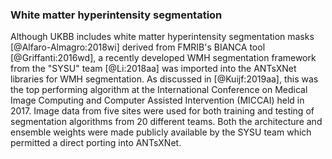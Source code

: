 
### White matter hyperintensity segmentation

Although UKBB includes white matter hyperintensity segmentation masks
[@Alfaro-Almagro:2018wi] derived from FMRIB's BIANCA tool [@Griffanti:2016wd], a
recently developed WMH segmentation framework from the "SYSU" team [@Li:2018aa]
was imported into the ANTsXNet libraries for WMH
segmentation.  As discussed in [@Kuijf:2019aa], this was the top performing
algorithm at the International Conference on Medical Image Computing and
Computer Assisted Intervention (MICCAI) held in 2017.  Image data from five
sites were used for both training and testing of segmentation algorithms from 20
different teams.  Both the architecture and ensemble weights were made publicly
available by the SYSU team which permitted a direct porting into ANTsXNet.
